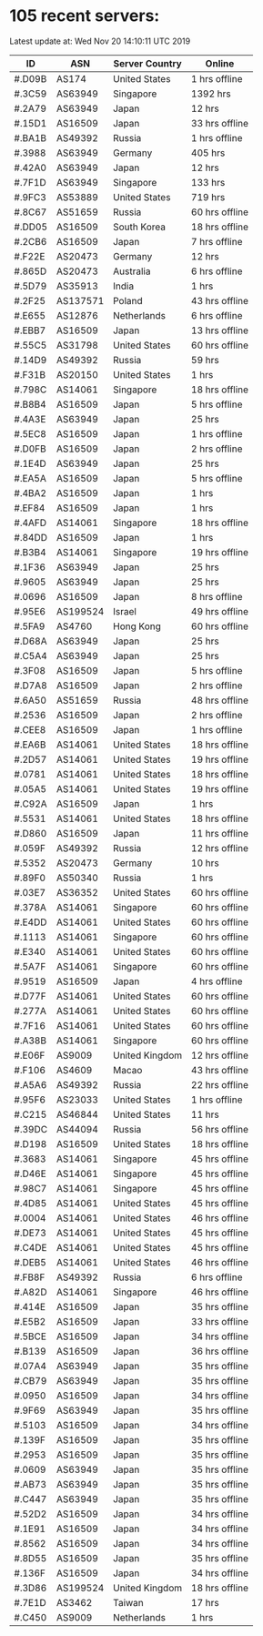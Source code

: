 # 105 recent servers:

Latest update at: Wed Nov 20 14:10:11 UTC 2019

| ID | ASN | Server Country | Online |
| -- | --- | -------------- | ------ |
| #.D09B | AS174 | United States | 1 hrs offline |
| #.3C59 | AS63949 | Singapore | 1392 hrs |
| #.2A79 | AS63949 | Japan | 12 hrs |
| #.15D1 | AS16509 | Japan | 33 hrs offline |
| #.BA1B | AS49392 | Russia | 1 hrs offline |
| #.3988 | AS63949 | Germany | 405 hrs |
| #.42A0 | AS63949 | Japan | 12 hrs |
| #.7F1D | AS63949 | Singapore | 133 hrs |
| #.9FC3 | AS53889 | United States | 719 hrs |
| #.8C67 | AS51659 | Russia | 60 hrs offline |
| #.DD05 | AS16509 | South Korea | 18 hrs offline |
| #.2CB6 | AS16509 | Japan | 7 hrs offline |
| #.F22E | AS20473 | Germany | 12 hrs |
| #.865D | AS20473 | Australia | 6 hrs offline |
| #.5D79 | AS35913 | India | 1 hrs |
| #.2F25 | AS137571 | Poland | 43 hrs offline |
| #.E655 | AS12876 | Netherlands | 6 hrs offline |
| #.EBB7 | AS16509 | Japan | 13 hrs offline |
| #.55C5 | AS31798 | United States | 60 hrs offline |
| #.14D9 | AS49392 | Russia | 59 hrs |
| #.F31B | AS20150 | United States | 1 hrs |
| #.798C | AS14061 | Singapore | 18 hrs offline |
| #.B8B4 | AS16509 | Japan | 5 hrs offline |
| #.4A3E | AS63949 | Japan | 25 hrs |
| #.5EC8 | AS16509 | Japan | 1 hrs offline |
| #.D0FB | AS16509 | Japan | 2 hrs offline |
| #.1E4D | AS63949 | Japan | 25 hrs |
| #.EA5A | AS16509 | Japan | 5 hrs offline |
| #.4BA2 | AS16509 | Japan | 1 hrs |
| #.EF84 | AS16509 | Japan | 1 hrs |
| #.4AFD | AS14061 | Singapore | 18 hrs offline |
| #.84DD | AS16509 | Japan | 1 hrs |
| #.B3B4 | AS14061 | Singapore | 19 hrs offline |
| #.1F36 | AS63949 | Japan | 25 hrs |
| #.9605 | AS63949 | Japan | 25 hrs |
| #.0696 | AS16509 | Japan | 8 hrs offline |
| #.95E6 | AS199524 | Israel | 49 hrs offline |
| #.5FA9 | AS4760 | Hong Kong | 60 hrs offline |
| #.D68A | AS63949 | Japan | 25 hrs |
| #.C5A4 | AS63949 | Japan | 25 hrs |
| #.3F08 | AS16509 | Japan | 5 hrs offline |
| #.D7A8 | AS16509 | Japan | 2 hrs offline |
| #.6A50 | AS51659 | Russia | 48 hrs offline |
| #.2536 | AS16509 | Japan | 2 hrs offline |
| #.CEE8 | AS16509 | Japan | 1 hrs offline |
| #.EA6B | AS14061 | United States | 18 hrs offline |
| #.2D57 | AS14061 | United States | 19 hrs offline |
| #.0781 | AS14061 | United States | 18 hrs offline |
| #.05A5 | AS14061 | United States | 19 hrs offline |
| #.C92A | AS16509 | Japan | 1 hrs |
| #.5531 | AS14061 | United States | 18 hrs offline |
| #.D860 | AS16509 | Japan | 11 hrs offline |
| #.059F | AS49392 | Russia | 12 hrs offline |
| #.5352 | AS20473 | Germany | 10 hrs |
| #.89F0 | AS50340 | Russia | 1 hrs |
| #.03E7 | AS36352 | United States | 60 hrs offline |
| #.378A | AS14061 | Singapore | 60 hrs offline |
| #.E4DD | AS14061 | United States | 60 hrs offline |
| #.1113 | AS14061 | Singapore | 60 hrs offline |
| #.E340 | AS14061 | United States | 60 hrs offline |
| #.5A7F | AS14061 | Singapore | 60 hrs offline |
| #.9519 | AS16509 | Japan | 4 hrs offline |
| #.D77F | AS14061 | United States | 60 hrs offline |
| #.277A | AS14061 | United States | 60 hrs offline |
| #.7F16 | AS14061 | United States | 60 hrs offline |
| #.A38B | AS14061 | Singapore | 60 hrs offline |
| #.E06F | AS9009 | United Kingdom | 12 hrs offline |
| #.F106 | AS4609 | Macao | 43 hrs offline |
| #.A5A6 | AS49392 | Russia | 22 hrs offline |
| #.95F6 | AS23033 | United States | 1 hrs offline |
| #.C215 | AS46844 | United States | 11 hrs |
| #.39DC | AS44094 | Russia | 56 hrs offline |
| #.D198 | AS16509 | United States | 18 hrs offline |
| #.3683 | AS14061 | Singapore | 45 hrs offline |
| #.D46E | AS14061 | Singapore | 45 hrs offline |
| #.98C7 | AS14061 | Singapore | 45 hrs offline |
| #.4D85 | AS14061 | United States | 45 hrs offline |
| #.0004 | AS14061 | United States | 46 hrs offline |
| #.DE73 | AS14061 | United States | 45 hrs offline |
| #.C4DE | AS14061 | United States | 45 hrs offline |
| #.DEB5 | AS14061 | United States | 46 hrs offline |
| #.FB8F | AS49392 | Russia | 6 hrs offline |
| #.A82D | AS14061 | Singapore | 46 hrs offline |
| #.414E | AS16509 | Japan | 35 hrs offline |
| #.E5B2 | AS16509 | Japan | 33 hrs offline |
| #.5BCE | AS16509 | Japan | 34 hrs offline |
| #.B139 | AS16509 | Japan | 36 hrs offline |
| #.07A4 | AS63949 | Japan | 35 hrs offline |
| #.CB79 | AS63949 | Japan | 35 hrs offline |
| #.0950 | AS16509 | Japan | 34 hrs offline |
| #.9F69 | AS63949 | Japan | 35 hrs offline |
| #.5103 | AS16509 | Japan | 34 hrs offline |
| #.139F | AS16509 | Japan | 35 hrs offline |
| #.2953 | AS16509 | Japan | 35 hrs offline |
| #.0609 | AS63949 | Japan | 35 hrs offline |
| #.AB73 | AS63949 | Japan | 35 hrs offline |
| #.C447 | AS63949 | Japan | 35 hrs offline |
| #.52D2 | AS16509 | Japan | 34 hrs offline |
| #.1E91 | AS16509 | Japan | 34 hrs offline |
| #.8562 | AS16509 | Japan | 34 hrs offline |
| #.8D55 | AS16509 | Japan | 35 hrs offline |
| #.136F | AS16509 | Japan | 34 hrs offline |
| #.3D86 | AS199524 | United Kingdom | 18 hrs offline |
| #.7E1D | AS3462 | Taiwan | 17 hrs |
| #.C450 | AS9009 | Netherlands | 1 hrs |

